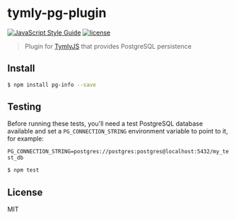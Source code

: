 # tymly-pg-plugin
[![JavaScript Style Guide](https://img.shields.io/badge/code_style-standard-brightgreen.svg)](https://standardjs.com) [![license](https://img.shields.io/github/license/mashape/apistatus.svg)](https://github.com/wmfs/tymly/blob/master/plugins/tymly-pg-plugin/LICENSE)

> Plugin for [TymlyJS](http://www.tymlyjs.io) that provides PostgreSQL persistence

## <a name="install"></a>Install
```bash
$ npm install pg-info --save
```

## <a name="test"></a>Testing

Before running these tests, you'll need a test PostgreSQL database available and set a `PG_CONNECTION_STRING` environment variable to point to it, for example:

```PG_CONNECTION_STRING=postgres://postgres:postgres@localhost:5432/my_test_db```

```bash
$ npm test
```

## <a name="license"></a>License

MIT
